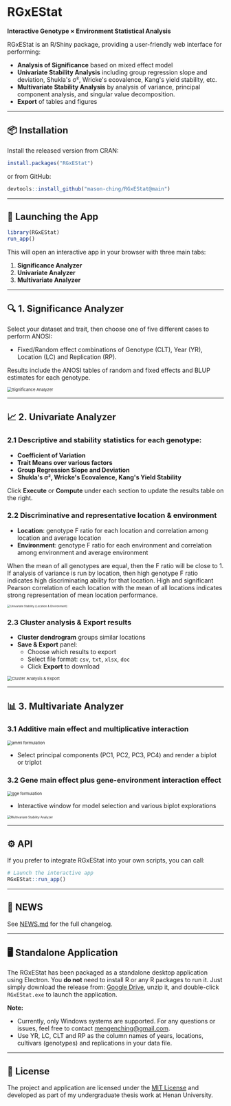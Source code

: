 # RGxEStat

**Interactive Genotype × Environment Statistical Analysis**

RGxEStat is an R/Shiny package, providing a user-friendly web interface for performing:

-   **Analysis of Significance** based on mixed effect model
-   **Univariate Stability Analysis** including group regression slope and deviation, Shukla's σ², Wricke's ecovalence, Kang's yield stability, etc.
-   **Multivariate Stability Analysis** by analysis of variance, principal component analysis, and singular value decomposition.
-   **Export** of tables and figures

------------------------------------------------------------------------

## 📦 Installation

Install the released version from CRAN:

``` r
install.packages("RGxEStat")
```

or from GitHub:

``` r
devtools::install_github("mason-ching/RGxEStat@main")
```

------------------------------------------------------------------------

## 🚀 Launching the App

``` r
library(RGxEStat)
run_app()
```

This will open an interactive app in your browser with three main tabs:

1.  **Significance Analyzer**
2.  **Univariate Analyzer**
3.  **Multivariate Analyzer**

------------------------------------------------------------------------

## 🔍 1. Significance Analyzer

Select your dataset and trait, then choose one of five different cases to perform ANOSI:

-   Fixed/Random effect combinations of Genotype (CLT), Year (YR), Location (LC) and Replication (RP).

Results include the ANOSI tables of random and fixed effects and BLUP estimates for each genotype.

<img src="files/anosi.png" alt="Significance Analyzer" style="zoom: 67%;"/>

------------------------------------------------------------------------

## 📈 2. Univariate Analyzer

### 2.1 Descriptive and stability statistics for each genotype:

-   **Coefficient of Variation**
-   **Trait Means over various factors**
-   **Group Regression Slope and Deviation**
-   **Shukla's σ², Wricke's Ecovalence, Kang's Yield Stability**

Click **Execute** or **Compute** under each section to update the results table on the right.

### 2.2 Discriminative and representative location & environment

-   **Location**: genotype F ratio for each location and correlation among location and average location
-   **Environment**: genotype F ratio for each environment and correlation among environment and average environment

When the mean of all genotypes are equal, then the F ratio will be close to 1. If analysis of variance is run by location, then high genotype F ratio indicates high discriminating ability for that location. High and significant Pearson correlation of each location with the mean of all locations indicates strong representation of mean location performance.

<img src="files/univariate_1.png" alt="Univariate Stability (Location &amp; Environment)" style="zoom: 45%;"/>

### 2.3 Cluster analysis & Export results

-   **Cluster dendrogram** groups similar locations
-   **Save & Export** panel:
    -   Choose which results to export
    -   Select file format: `csv`, `txt`, `xlsx`, `doc`
    -   Click **Export** to download

<img src="files/univariate_2.png" alt="Cluster Analysis &amp; Export" style="zoom: 67%;"/>

------------------------------------------------------------------------

## 📊 3. Multivariate Analyzer

### 3.1 Additive main effect and multiplicative interaction

<img src="files/ammi.png" alt="ammi formulation" style="zoom: 67%;"/>

-   Select principal components (PC1, PC2, PC3, PC4) and render a biplot or triplot

### 3.2 Gene main effect plus gene-environment interaction effect

<img src="files/gge.png" alt="gge formulation" style="zoom: 67%;"/>

-   Interactive window for model selection and various biplot explorations

<img src="files/multivariate.png" alt="Multivariate Stability Analyzer" style="zoom: 50%;"/>

------------------------------------------------------------------------

## ⚙️ API

If you prefer to integrate RGxEStat into your own scripts, you can call:

``` r
# Launch the interactive app
RGxEStat::run_app()
```

------------------------------------------------------------------------

## 📝 NEWS

See [NEWS.md](NEWS.md) for the full changelog.

------------------------------------------------------------------------

## 🖥️ Standalone Application

The RGxEStat has been packaged as a standalone desktop application using Electron. You **do not** need to install R or any R packages to run it. Just simply download the release from: [Google Drive](https://drive.google.com/file/d/1AvK8B6NXodgGHv2K6t7tHX0olEem_3n_/view?usp=sharing), unzip it, and double-click `RGxEStat.exe` to launch the application.

**Note:** 
-   Currently, only Windows systems are supported. For any questions or issues, feel free to contact [mengenching\@gmail.com](mailto:mengenching@gmail.com).
-   Use YR, LC, CLT and RP as the column names of years, locations, cultivars (genotypes) and replications in your data file.
------------------------------------------------------------------------

## 📄 License

The project and application are licensed under the [MIT License](LICENSE) and developed as part of my undergraduate thesis work at Henan University.
